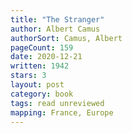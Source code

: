 ```yaml
---
title: "The Stranger"
author: Albert Camus
authorSort: Camus, Albert
pageCount: 159
date: 2020-12-21
written: 1942
stars: 3
layout: post
category: book
tags: read unreviewed
mapping: France, Europe
---
```

